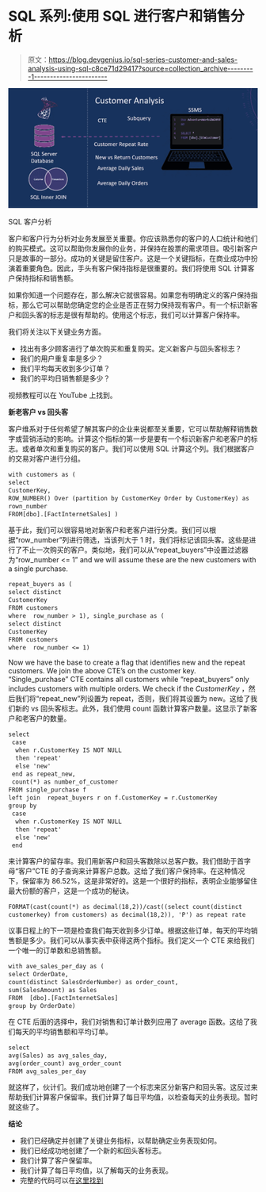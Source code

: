 # SQL 系列:使用 SQL 进行客户和销售分析

> 原文：<https://blog.devgenius.io/sql-series-customer-and-sales-analysis-using-sql-c8ce71d29417?source=collection_archive---------1----------------------->

![](img/afe76ef1ce6a7e974545c5495aad4b4d.png)

SQL 客户分析

客户和客户行为分析对业务发展至关重要。你应该熟悉你的客户的人口统计和他们的购买模式。这可以帮助你发展你的业务，并保持在股票的需求项目。吸引新客户只是故事的一部分。成功的关键是留住客户。这是一个关键指标，在商业成功中扮演着重要角色。因此，手头有客户保持指标是很重要的。我们将使用 SQL 计算客户保持指标和销售额。

如果你知道一个问题存在，那么解决它就很容易。如果您有明确定义的客户保持指标，那么它可以帮助您确定您的企业是否正在努力保持现有客户。有一个标识新客户和回头客的标志是很有帮助的。使用这个标志，我们可以计算客户保持率。

我们将关注以下关键业务方面。

*   找出有多少顾客进行了单次购买和重复购买。定义新客户与回头客标志？
*   我们的用户重复率是多少？
*   我们平均每天收到多少订单？
*   我们的平均日销售额是多少？

视频教程可以在 YouTube 上找到。

**新老客户 vs 回头客**

客户维系对于任何希望了解其客户的企业来说都至关重要，它可以帮助解释销售数字或营销活动的影响。计算这个指标的第一步是要有一个标识新客户和老客户的标志。或者单次和重复购买的客户。我们可以使用 SQL 计算这个列。我们根据客户的交易对客户进行分组。

```
with customers as (
select
CustomerKey,
ROW_NUMBER() Over (partition by CustomerKey Order by CustomerKey) as rown_number
FROM[dbo].[FactInternetSales] )
```

基于此，我们可以很容易地对新客户和老客户进行分类。我们可以根据“row_number”列进行筛选，当该列大于 1 时，我们将标记该回头客。这些是进行了不止一次购买的客户。类似地，我们可以从“repeat_buyers”中设置过滤器为“row_number <= 1” and we will assume these are the new customers with a single purchase.

```
repeat_buyers as (
select distinct
CustomerKey
FROM customers
where  row_number > 1), single_purchase as (
select distinct
CustomerKey
FROM customers
where  row_number <= 1)
```

Now we have the base to create a flag that identifies new and the repeat customers. We join the above CTE’s on the customer key. “Single_purchase” CTE contains all customers while “repeat_buyers” only includes customers with multiple orders. We check if the *CustomerKey* ，然后我们将“repeat_new”列设置为 repeat，否则，我们将其设置为 new。这给了我们新的 vs 回头客标志。此外，我们使用 count 函数计算客户数量。这显示了新客户和老客户的数量。

```
select
 case
  when r.CustomerKey IS NOT NULL
  then 'repeat'
  else 'new'
 end as repeat_new,
 count(*) as number_of_customer
FROM single_purchase f
left join  repeat_buyers r on f.CustomerKey = r.CustomerKey
group by
 case
  when r.CustomerKey IS NOT NULL
  then 'repeat'
  else 'new'
 end
```

来计算客户的留存率。我们用新客户和回头客数除以总客户数。我们借助于首字母“客户”CTE 的子查询来计算客户总数。这给了我们客户保持率。在这种情况下，保留率为 86.52%，这是非常好的。这是一个很好的指标，表明企业能够留住最大份额的客户，这是一个成功的秘诀。

```
FORMAT(cast(count(*) as decimal(18,2))/cast((select count(distinct customerkey) from customers) as decimal(18,2)), 'P') as repeat rate
```

议事日程上的下一项是检查我们每天收到多少订单。根据这些订单，每天的平均销售额是多少。我们可以从事实表中获得这两个指标。我们定义一个 CTE 来给我们一个唯一的订单数和总销售额。

```
with ave_sales_per_day as (
select OrderDate,
count(distinct SalesOrderNumber) as order_count,
sum(SalesAmount) as Sales
FROM  [dbo].[FactInternetSales]
group by OrderDate)
```

在 CTE 后面的选择中，我们对销售和订单计数列应用了 average 函数。这给了我们每天的平均销售额和平均订单。

```
select
avg(Sales) as avg_sales_day,
avg(order_count) avg_order_count
FROM avg_sales_per_day
```

就这样了，伙计们。我们成功地创建了一个标志来区分新客户和回头客。这反过来帮助我们计算客户保留率。我们计算了每日平均值，以检查每天的业务表现。暂时就这些了。

**结论**

*   我们已经确定并创建了关键业务指标，以帮助确定业务表现如何。
*   我们已经成功地创建了一个新的和回头客标志。
*   我们计算了客户保留率。
*   我们计算了每日平均值，以了解每天的业务表现。
*   完整的代码可以在[这里找到](https://github.com/hnawaz007/pythondataanalysis/tree/main/SQL)